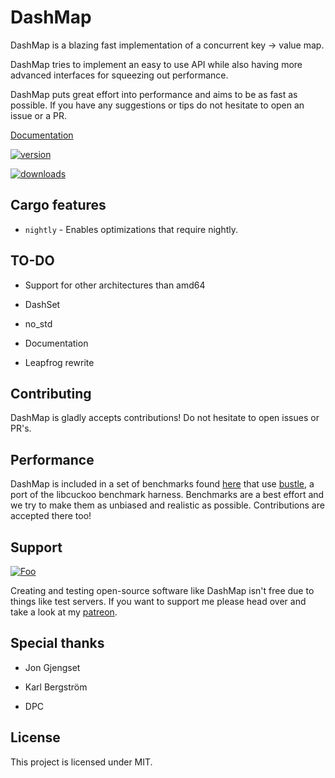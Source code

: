 # DashMap

DashMap is a blazing fast implementation of a concurrent key -> value map.

DashMap tries to implement an easy to use API while also having more advanced interfaces
for squeezing out performance.

DashMap puts great effort into performance and aims to be as fast as possible.
If you have any suggestions or tips do not hesitate to open an issue or a PR.

[Documentation](https://docs.rs/dashmap)

[![version](https://img.shields.io/crates/v/dashmap)](https://crates.io/crates/dashmap)

[![downloads](https://img.shields.io/crates/d/dashmap)](https://crates.io/crates/dashmap)

## Cargo features

- `nightly` - Enables optimizations that require nightly.

## TO-DO

- Support for other architectures than amd64

- DashSet

- no_std

- Documentation

- Leapfrog rewrite

## Contributing

DashMap is gladly accepts contributions!
Do not hesitate to open issues or PR's.

## Performance

DashMap is included in a set of benchmarks found [here](https://git.nebulanet.cc/Acrimon/conc-map-bench)
that use [bustle](https://docs.rs/bustle/0.3.2/bustle), a port of the libcuckoo benchmark harness.
Benchmarks are a best effort and we try to make them as unbiased and realistic as possible. Contributions are accepted there too!

## Support

[![Foo](https://c5.patreon.com/external/logo/become_a_patron_button@2x.png)](https://patreon.com/acrimon)

Creating and testing open-source software like DashMap isn't free due to things like test servers.
If you want to support me please head over and take a look at my [patreon](https://www.patreon.com/acrimon).

## Special thanks

- Jon Gjengset

- Karl Bergström

- DPC

## License

This project is licensed under MIT.
